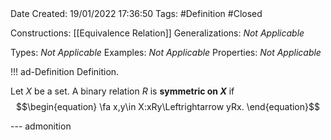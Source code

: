 <br />
<br />

Date Created: 19/01/2022 17:36:50
Tags: #Definition #Closed

Constructions: [[Equivalence Relation]]
Generalizations: _Not Applicable_

Types: _Not Applicable_
Examples: _Not Applicable_ 
Properties: _Not Applicable_

!!! ad-Definition Definition.

Let $X$ be a set. A binary relation $R$ is **symmetric on $X$** if
$$\begin{equation}
    \fa x,y\in X:xRy\Leftrightarrow yRx.
\end{equation}$$

--- admonition
